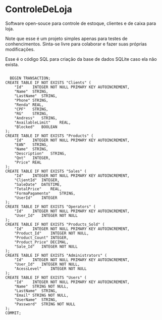# ControleDeLoja

Software open-souce para controle de estoque, clientes e de caixa para loja.

Note que esse é um projeto simples apenas para testes de conhencimentos. Sinta-se livre para colaborar e fazer suas próprias modificações.

Esse é o código SQL para criação da base de dados SQLite caso ela não exista.

<code>
  BEGIN TRANSACTION;
CREATE TABLE IF NOT EXISTS "Clients" (
	"Id"	INTEGER NOT NULL PRIMARY KEY AUTOINCREMENT,
	"Name"	STRING,
	"LastName"	STRING,
	"Phone"	STRING,
	"Renda"	REAL,
	"CPF"	STRING,
	"RG"	STRING,
	"Andress"	STRING,
	"AvailableLimit"	REAL,
	"Blocked"	BOOLEAN
);
CREATE TABLE IF NOT EXISTS "Products" (
	"Id"	INTEGER NOT NULL PRIMARY KEY AUTOINCREMENT,
	"EAN"	STRING,
	"Name"	STRING,
	"Description"	STRING,
	"Qnt"	INTEGER,
	"Price"	REAL
);
CREATE TABLE IF NOT EXISTS "Sales" (
	"Id"	INTEGER NOT NULL PRIMARY KEY AUTOINCREMENT,
	"ClientId"	INTEGER,
	"SaleDate"	DATETIME,
	"TotalPrice"	REAL,
	"FormaPagamento"	STRING,
	"UserId"	INTEGER
);
CREATE TABLE IF NOT EXISTS "Operators" (
	"Id"	INTEGER NOT NULL PRIMARY KEY AUTOINCREMENT,
	"User_Id"	INTEGER NOT NULL
);
CREATE TABLE IF NOT EXISTS "Products_Sold" (
	"Id"	INTEGER NOT NULL PRIMARY KEY AUTOINCREMENT,
	"Product_Id"	INTEGER NOT NULL,
	"Product_Count"	INTEGER,
	"Product_Price"	DECIMAL,
	"Sale_Id"	INTEGER NOT NULL
);
CREATE TABLE IF NOT EXISTS "Administrators" (
	"Id"	INTEGER NOT NULL PRIMARY KEY AUTOINCREMENT,
	"User_Id"	INTEGER NOT NULL,
	"AcessLevel"	INTEGER NOT NULL
);
CREATE TABLE IF NOT EXISTS "Users" (
	"Id"	INTEGER NOT NULL PRIMARY KEY AUTOINCREMENT,
	"Name"	STRING NOT NULL,
	"LastName"	STRING,
	"Email"	STRING NOT NULL,
	"UserName"	STRING,
	"Password"	STRING NOT NULL
);
COMMIT;

</code>
